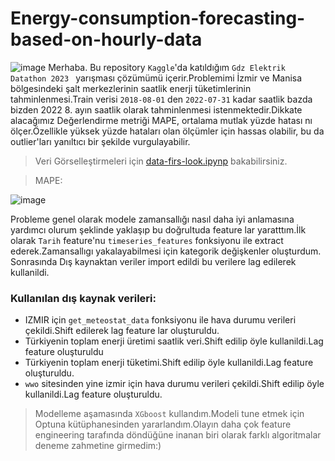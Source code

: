 # Energy-consumption-forecasting-based-on-hourly-data
![image](https://user-images.githubusercontent.com/64266044/235432661-3f700be0-a961-4ccf-9177-6130a5246710.png)
Merhaba.
Bu repository `Kaggle`'da katıldığım `Gdz Elektrik Datathon 2023 ` yarışması çözümümü içerir.Problemimi İzmir ve Manisa bölgesindeki şalt merkezlerinin saatlik enerji tüketimlerinin tahminlenmesi.Train verisi `2018-08-01` den `2022-07-31` kadar saatlik bazda bizden 2022 8. ayın saatlik olarak tahminlenmesi istenmektedir.Dikkate alacağımız Değerlendirme metriği MAPE, ortalama mutlak yüzde hatası nı ölçer.Özellikle yüksek yüzde hataları olan ölçümler için hassas olabilir, bu da outlier'ları yanıltıcı bir şekilde vurgulayabilir.  

> Veri Görselleştirmeleri için [data-firs-look.ipynp](https://github.com/arukemre/Energy-consumption-based-on-hourly-data/blob/main/data-first-look.ipynb) bakabilirsiniz.

>MAPE:

![image](https://user-images.githubusercontent.com/64266044/235359267-bc8e5138-5551-47f8-bfcc-6ef374b67b1c.png)

Probleme genel olarak modele zamansallığı nasıl daha iyi anlamasına yardımcı olurum şeklinde yaklaşıp bu doğrultuda feature lar yaratttım.İlk olarak `Tarih` feature'nu   `timeseries_features` fonksiyonu ile extract ederek.Zamansallıgı yakalayabilmesi için kategorik değişkenler oluşturdum.
Sonrasında Dış kaynaktan veriler import edildi bu verilere lag edilerek kullanildi.

### Kullanılan dış kaynak verileri:
* IZMIR için `get_meteostat_data` fonksiyonu ile hava durumu verileri çekildi.Shift edilerek lag feature lar oluşturuldu.
* Türkiyenin toplam enerji üretimi saatlik veri.Shift edilip öyle kullanildi.Lag feature oluşturuldu
* Türkiyenin toplam enerji tüketimi.Shift edilip öyle kullanildi.Lag feature oluşturuldu.
* `wwo` sitesinden yine izmir için hava durumu verileri çekildi.Shift edilip öyle kullanildi.Lag feature oluşturuldu.

> Modelleme aşamasında `XGboost` kullandım.Modeli tune etmek için Optuna kütüphanesinden yararlandım.Olayın daha çok feature engineering tarafında döndüğüne inanan biri olarak farklı algoritmalar deneme zahmetine girmedim:)




